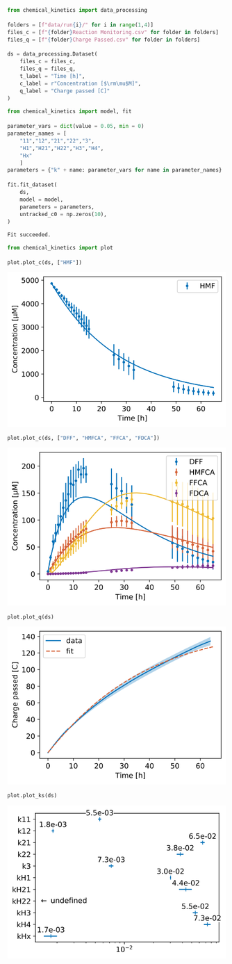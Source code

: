```python
from chemical_kinetics import data_processing

folders = [f"data/run{i}/" for i in range(1,4)]
files_c = [f"{folder}Reaction Monitoring.csv" for folder in folders]
files_q = [f"{folder}Charge Passed.csv" for folder in folders]

ds = data_processing.Dataset(
    files_c = files_c,
    files_q = files_q,
    t_label = "Time [h]",
    c_label = r"Concentration [$\rm\mu$M]",
    q_label = "Charge passed [C]"
)
```


```python
from chemical_kinetics import model, fit

parameter_vars = dict(value = 0.05, min = 0)
parameter_names = [
    "11","12","21","22","3",
    "H1","H21","H22","H3","H4",
    "Hx"
    ]
parameters = {"k" + name: parameter_vars for name in parameter_names}

fit.fit_dataset(
    ds,
    model = model,
    parameters = parameters,
    untracked_c0 = np.zeros(10),
)
```

    Fit succeeded.



```python
from chemical_kinetics import plot

plot.plot_c(ds, ["HMF"])
```


![svg](HMF_oxidation_WO3_files/HMF_oxidation_WO3_2_0.svg)



```python
plot.plot_c(ds, ["DFF", "HMFCA", "FFCA", "FDCA"])
```


![svg](HMF_oxidation_WO3_files/HMF_oxidation_WO3_3_0.svg)



```python
plot.plot_q(ds)
```


![svg](HMF_oxidation_WO3_files/HMF_oxidation_WO3_4_0.svg)



```python
plot.plot_ks(ds)
```


![svg](HMF_oxidation_WO3_files/HMF_oxidation_WO3_5_0.svg)

